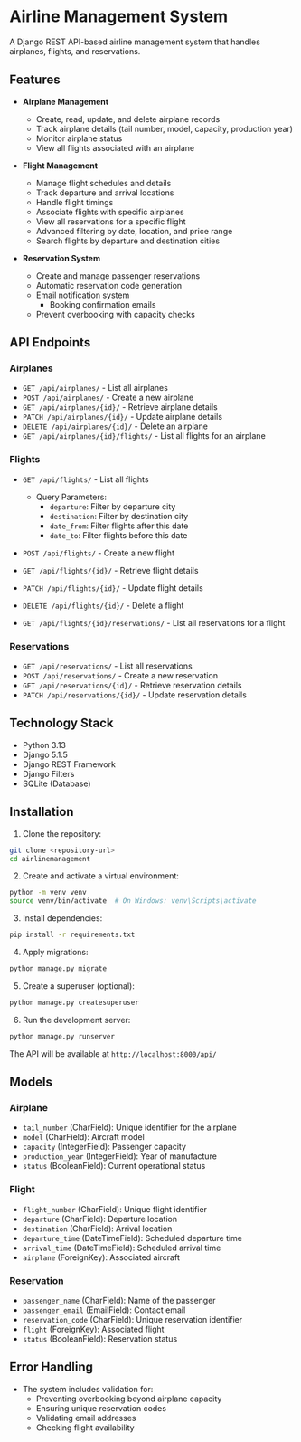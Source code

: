 # Airline Management System

A Django REST API-based airline management system that handles airplanes, flights, and reservations.

## Features

- **Airplane Management**
  - Create, read, update, and delete airplane records
  - Track airplane details (tail number, model, capacity, production year)
  - Monitor airplane status
  - View all flights associated with an airplane

- **Flight Management**
  - Manage flight schedules and details
  - Track departure and arrival locations
  - Handle flight timings
  - Associate flights with specific airplanes
  - View all reservations for a specific flight
  - Advanced filtering by date, location, and price range
  - Search flights by departure and destination cities

- **Reservation System**
  - Create and manage passenger reservations
  - Automatic reservation code generation
  - Email notification system
    - Booking confirmation emails
  - Prevent overbooking with capacity checks

## API Endpoints

### Airplanes
- `GET /api/airplanes/` - List all airplanes
- `POST /api/airplanes/` - Create a new airplane
- `GET /api/airplanes/{id}/` - Retrieve airplane details
- `PATCH /api/airplanes/{id}/` - Update airplane details
- `DELETE /api/airplanes/{id}/` - Delete an airplane
- `GET /api/airplanes/{id}/flights/` - List all flights for an airplane

### Flights
- `GET /api/flights/` - List all flights
  - Query Parameters:
    - `departure`: Filter by departure city
    - `destination`: Filter by destination city
    - `date_from`: Filter flights after this date
    - `date_to`: Filter flights before this date

- `POST /api/flights/` - Create a new flight
- `GET /api/flights/{id}/` - Retrieve flight details
- `PATCH /api/flights/{id}/` - Update flight details
- `DELETE /api/flights/{id}/` - Delete a flight
- `GET /api/flights/{id}/reservations/` - List all reservations for a flight

### Reservations
- `GET /api/reservations/` - List all reservations
- `POST /api/reservations/` - Create a new reservation
- `GET /api/reservations/{id}/` - Retrieve reservation details
- `PATCH /api/reservations/{id}/` - Update reservation details

## Technology Stack

- Python 3.13
- Django 5.1.5
- Django REST Framework
- Django Filters
- SQLite (Database)

## Installation

1. Clone the repository:
```bash
git clone <repository-url>
cd airlinemanagement
```

2. Create and activate a virtual environment:
```bash
python -m venv venv
source venv/bin/activate  # On Windows: venv\Scripts\activate
```

3. Install dependencies:
```bash
pip install -r requirements.txt
```

4. Apply migrations:
```bash
python manage.py migrate
```

5. Create a superuser (optional):
```bash
python manage.py createsuperuser
```

6. Run the development server:
```bash
python manage.py runserver
```

The API will be available at `http://localhost:8000/api/`

## Models

### Airplane
- `tail_number` (CharField): Unique identifier for the airplane
- `model` (CharField): Aircraft model
- `capacity` (IntegerField): Passenger capacity
- `production_year` (IntegerField): Year of manufacture
- `status` (BooleanField): Current operational status

### Flight
- `flight_number` (CharField): Unique flight identifier
- `departure` (CharField): Departure location
- `destination` (CharField): Arrival location
- `departure_time` (DateTimeField): Scheduled departure time
- `arrival_time` (DateTimeField): Scheduled arrival time
- `airplane` (ForeignKey): Associated aircraft

### Reservation
- `passenger_name` (CharField): Name of the passenger
- `passenger_email` (EmailField): Contact email
- `reservation_code` (CharField): Unique reservation identifier
- `flight` (ForeignKey): Associated flight
- `status` (BooleanField): Reservation status

## Error Handling

- The system includes validation for:
  - Preventing overbooking beyond airplane capacity
  - Ensuring unique reservation codes
  - Validating email addresses
  - Checking flight availability

